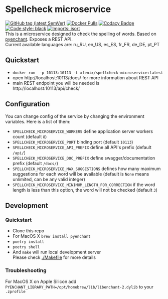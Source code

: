 # Spellcheck microservice
[![GitHub tag (latest SemVer)](https://img.shields.io/github/v/tag/xfenix/spellcheck-microservice?label=version)](https://github.com/xfenix/spellcheck-microservice/releases)
[![Docker Pulls](https://img.shields.io/docker/pulls/xfenix/spellcheck-microservice)](https://hub.docker.com/r/xfenix/spellcheck-microservice)
[![Codacy Badge](https://app.codacy.com/project/badge/Coverage/297c021d5a464b9fafa410b509286507)](https://www.codacy.com/gh/xfenix/spellcheck-microservice/dashboard?utm_source=github.com&utm_medium=referral&utm_content=xfenix/spellcheck-microservice&utm_campaign=Badge_Coverage)
<a href="https://github.com/psf/black"><img alt="Code style: black" src="https://img.shields.io/badge/code%20style-black-000000.svg"></a>
[![Imports: isort](https://img.shields.io/badge/imports-isort-%231674b1?style=flat&labelColor=ef8336)](https://timothycrosley.github.io/isort/)<br>
This is a microservice designed to check the spelling of words. Based on [pyenchant](https://github.com/pyenchant/pyenchant). Exposes a REST API.<br>
Current available languages are: ru_RU, en_US, es_ES, fr_FR, de_DE, pt_PT

## Quickstart
* `docker run  -p 10113:10113 -t xfenix/spellcheck-microservice:latest`
* open http://localhost:10113/docs/ for more information about REST API
* main REST endpoint you will be needed is http://localhost:10113/api/check/

## Configuration
You can change config of the service by changing the environment variables. Here is a list of them:
* `SPELLCHECK_MICROSERVICE_WORKERS` define application server workers count (default `8`)
* `SPELLCHECK_MICROSERVICE_PORT` binding port (default `10113`)
* `SPELLCHECK_MICROSERVICE_API_PREFIX` define all API's prefix (default `/api/`)
* `SPELLCHECK_MICROSERVICE_DOC_PREFIX` define swagger/documentation prefix (default `/docs/`)
* `SPELLCHECK_MICROSERVICE_MAX_SUGGESTIONS` defines how many maximum suggestions for each word will be available (default is `None` means unlimited, can be any valid integer)
* `SPELLCHECK_MICROSERVICE_MINIMUM_LENGTH_FOR_CORRECTION` if the word length is less than this option, the word will not be checked (default `3`)

## Development
### Quickstart
* Clone this repo
* For MacOS X `brew install pyenchant`
* `poetry install`
* `poetry shell`
* And `make` will run local development server<br>
Please check [./Makefile](./Makefile) for more details

### Troubleshooting
For MacOS X on Apple Silicon add `PYENCHANT_LIBRARY_PATH=/opt/homebrew/lib/libenchant-2.dylib` to your `.zprofile`
